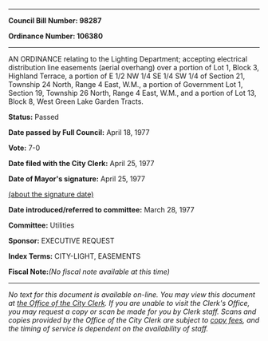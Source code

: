 

********

**Council Bill Number: 98287**
   
**Ordinance Number: 106380**
********

 AN ORDINANCE relating to the Lighting Department; accepting electrical distribution line easements (aerial overhang) over a portion of Lot 1, Block 3, Highland Terrace, a portion of E 1/2 NW 1/4 SE 1/4 SW 1/4 of Section 21, Township 24 North, Range 4 East, W.M., a portion of Government Lot 1, Section 19, Township 26 North, Range 4 East, W.M., and a portion of Lot 13, Block 8, West Green Lake Garden Tracts.

**Status:** Passed
   
**Date passed by Full Council:** April 18, 1977
   
**Vote:** 7-0
   
**Date filed with the City Clerk:** April 25, 1977
   
**Date of Mayor's signature:** April 25, 1977
   
[(about the signature date)](/~public/approvaldate.htm)
   
   
   
**Date introduced/referred to committee:** March 28, 1977
   
**Committee:** Utilities
   
**Sponsor:** EXECUTIVE REQUEST
   
   
**Index Terms:** CITY-LIGHT, EASEMENTS

**Fiscal Note:**_(No fiscal note available at this time)_
********

_No text for this document is available on-line. You may view this document at [the Office of the City Clerk](http://www.seattle.gov/leg/clerk/contactUs.htm). If you are unable to visit the Clerk's Office, you may request a copy or scan be made for you by Clerk staff. Scans and copies provided by the Office of the City Clerk are subject to [copy fees](http://clerk.seattle.gov/~public/clerkfees.htm), and the timing of service is dependent on the availability of staff._

